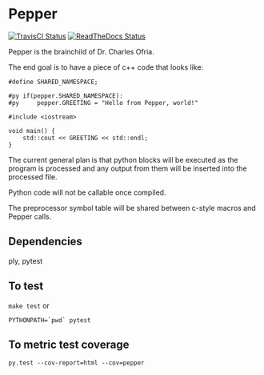 # Pepper
[![TravisCI Status](https://api.travis-ci.org/devosoft/Pepper.svg?branch=master)](https://github.com/devosoft/Pepper/)
[![ReadTheDocs Status](https://readthedocs.org/projects/pepper/badge/?version=latest)](https://github.com/devosoft/Pepper/)

Pepper is the brainchild of Dr. Charles Ofria.

The end goal is to have a piece of c++ code that looks like:

```
#define SHARED_NAMESPACE;

#py if(pepper.SHARED_NAMESPACE):
#py     pepper.GREETING = "Hello from Pepper, world!"

#include <iostream>

void main() {
    std::cout << GREETING << std::endl;
}
```

The current general plan is that python blocks will be executed as the program is processed and
any output from them will be inserted into the processed file.

Python code will not be callable once compiled.

The preprocessor symbol table will be shared between c-style macros and Pepper calls.

## Dependencies

ply, pytest

## To test

`make test` or

 ```
 PYTHONPATH=`pwd` pytest
 ```

 ## To metric test coverage

 ```
 py.test --cov-report=html --cov=pepper
 ```